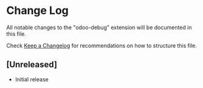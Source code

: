# Change Log

All notable changes to the "odoo-debug" extension will be documented in this file.

Check [Keep a Changelog](http://keepachangelog.com/) for recommendations on how to structure this file.

## [Unreleased]

- Initial release